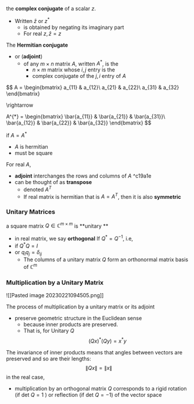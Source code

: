 the **complex conjugate** of a scalar $z$.
- Written $\bar{z}$ or $z^{*}$ 
	- is obtained by negating its imaginary part
	- For real $z, \bar{z} = z$

The **Hermitian conjugate**
- or (**adjoint**)
	- of any $m\times n$ matrix $A$, written $A^{*}$, is the 
		- $n\times m$ matrix whose $i, j$ entry is  the 
		- complex conjugate of the $j,i$ entry of $A$

$$
A = 
\begin{bmatrix}
a_{11} & a_{12}\\
a_{21} & a_{22}\\
a_{31} & a_{32}
\end{bmatrix}

\rightarrow

A^{*} =
\begin{bmatrix}
\bar{a_{11}} & \bar{a_{21}} & \bar{a_{31}}\\
\bar{a_{12}} & \bar{a_{22}} & \bar{a_{32}}
\end{bmatrix}
$$

if $A = A^{*}$ 
- $A$ is hermitian
- must be square

For real $A$,
- **adjoint** interchanges the rows and columns of $A$ ^c19a1e
- can be thought of as **transpose**
	- denoted $A^{T}$
	- If real matrix is hermitian that is $A = A^{T}$, then it is also **symmetric**


### **Unitary Matrices**

a square matrix $Q\in \mathbb{C}^{m\times m}$ is **unitary **
- in real matrix, we say **orthogonal** 
If $Q^{*} = Q^{-1}$, i.e, 
- if $Q^{*}Q = I$
- or $q_{i}q_{j} = \delta_{ij}$ 
	- The columns of a unitary matrix $Q$ form an orthonormal matrix basis of $\mathbb{C}^{m}$ 


### **Multiplication by a Unitary Matrix**

![[Pasted image 20230221094505.png]]

The process of multiplication by a unitary matrix or its adjoint 
- preserve geometric structure in the Euclidean sense
	- because inner products are preserved. 
	- That is, for Unitary $Q$
$$(Qx)^{*}(Qy) = x^{*}y$$

The invariance of inner products means that angles between vectors are preserved and so are their lengths:
$$\|Qx\| = \|x\|$$
in the real case,
- multiplication by an orthogonal matrix $Q$ corresponds to a rigid rotation (if det $Q=1$ ) or reflection (if det $Q = -1$) of the vector space

